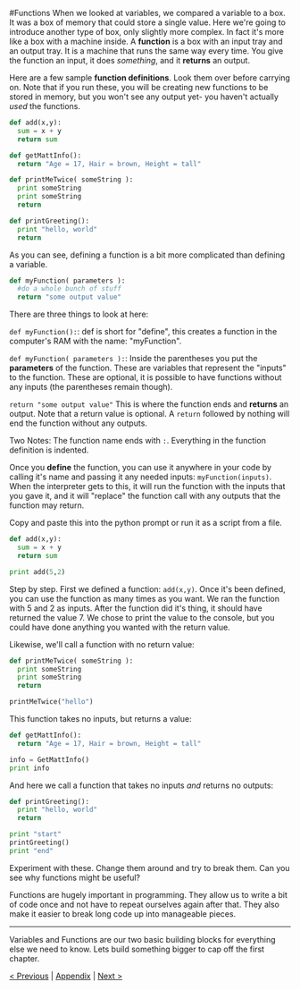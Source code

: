 #Functions
When we looked at variables, we compared a variable to a box.  It was a box of memory that could store a single value.  Here we're going to introduce another type of box, only slightly more complex. In fact it's more like a box with a machine inside.  A **function** is a box with an input tray and an output tray.  It is a machine that runs the same way every time.  You give the function an input, it does *something*, and it **returns** an output.

Here are a few sample **function definitions**. Look them over before carrying on.  Note that if you run these, you will be creating new functions to be stored in memory, but you won't see any output yet- you haven't actually *used* the functions.

```python
def add(x,y):
  sum = x + y
  return sum
```

```python
def getMattInfo():
  return "Age = 17, Hair = brown, Height = tall"
```

```python
def printMeTwice( someString ):
  print someString
  print someString
  return
```

```python
def printGreeting():
  print "hello, world"
  return
```

As you can see, defining a function is a bit more complicated than defining a variable.

```python
def myFunction( parameters ):
  #do a whole bunch of stuff
  return "some output value"
```

There are three things to look at here:

`def myFunction():`: def is short for "define", this creates a function in the computer's RAM with the name: "myFunction".

`def myFunction( parameters ):`: Inside the parentheses you put the **parameters** of the function.  These are variables that represent the "inputs" to the function.  These are optional, it is possible to have functions without any inputs (the parentheses remain though).

`return "some output value"`  This is where the function ends and **returns** an output. Note that a return value is optional.  A `return` followed by nothing will end the function without any outputs.

Two Notes: The function name ends with `:`.  Everything in the function definition is indented.

Once you **define** the function, you can use it anywhere in your code by calling it's name and passing it any needed inputs: `myFunction(inputs)`.  When the interpreter gets to this, it will run the function with the inputs that you gave it, and it will "replace" the function call with any outputs that the function may return.

Copy and paste this into the python prompt or run it as a script from a file.

```python
def add(x,y):
  sum = x + y
  return sum

print add(5,2)
```

Step by step.  First we defined a function: `add(x,y)`.  Once it's been defined, you can use the function as many times as you want.  We ran the function with 5 and 2 as inputs.  After the function did it's thing, it should have returned the value 7.  We chose to print the value to the console, but you could have done anything you wanted with the return value.

Likewise, we'll call a function with no return value:
```python
def printMeTwice( someString ):
  print someString
  print someString
  return

printMeTwice("hello")
```

This function takes no inputs, but returns a value:

```python
def getMattInfo():
  return "Age = 17, Hair = brown, Height = tall"

info = GetMattInfo()
print info
```

And here we call a function that takes no inputs *and* returns no outputs:

```python
def printGreeting():
  print "hello, world"
  return

print "start"
printGreeting()
print "end"
```

Experiment with these.  Change them around and try to break them.  Can you see why functions might be useful?


Functions are hugely important in programming.  They allow us to write a bit of code once and not have to repeat ourselves again after that.  They also make it easier to break long code up into manageable pieces.

<hr>

Variables and Functions are our two basic building blocks for everything else we need to know.  Lets build something bigger to cap off the first chapter.

[< Previous](./no_magic_here_3.md) | [Appendix](../appendix.md) | [Next >]()
